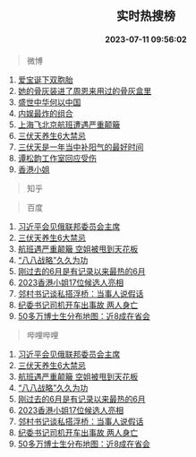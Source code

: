 <div align="center"><h2>实时热搜榜</h2><h4>2023-07-11 09:56:02</h4></div>

> 微博  

1. [爱宝诞下双胞胎](https://s.weibo.com/weibo?q=%23%E7%88%B1%E5%AE%9D%E8%AF%9E%E4%B8%8B%E5%8F%8C%E8%83%9E%E8%83%8E%23&t=31&band_rank=1&Refer=top)<br />
2. [她的骨灰装进了周恩来用过的骨灰盒里](https://s.weibo.com/weibo?q=%23%E5%A5%B9%E7%9A%84%E9%AA%A8%E7%81%B0%E8%A3%85%E8%BF%9B%E4%BA%86%E5%91%A8%E6%81%A9%E6%9D%A5%E7%94%A8%E8%BF%87%E7%9A%84%E9%AA%A8%E7%81%B0%E7%9B%92%E9%87%8C%23&t=31&band_rank=2&Refer=top)<br />
3. [盛世中华何以中国](https://s.weibo.com/weibo?q=%23%E7%9B%9B%E4%B8%96%E4%B8%AD%E5%8D%8E%E4%BD%95%E4%BB%A5%E4%B8%AD%E5%9B%BD%23&t=31&band_rank=3&Refer=top)<br />
4. [内娱最炸的组合](https://s.weibo.com/weibo?q=%23%E5%86%85%E5%A8%B1%E6%9C%80%E7%82%B8%E7%9A%84%E7%BB%84%E5%90%88%23&t=31&band_rank=4&Refer=top)<br />
5. [上海飞北京航班遭遇严重颠簸](https://s.weibo.com/weibo?q=%23%E4%B8%8A%E6%B5%B7%E9%A3%9E%E5%8C%97%E4%BA%AC%E8%88%AA%E7%8F%AD%E9%81%AD%E9%81%87%E4%B8%A5%E9%87%8D%E9%A2%A0%E7%B0%B8%23&t=31&band_rank=5&Refer=top)<br />
6. [三伏天养生6大禁忌](https://s.weibo.com/weibo?q=%23%E4%B8%89%E4%BC%8F%E5%A4%A9%E5%85%BB%E7%94%9F6%E5%A4%A7%E7%A6%81%E5%BF%8C%23&t=31&band_rank=6&Refer=top)<br />
7. [三伏天是一年当中补阳气的最好时间](https://s.weibo.com/weibo?q=%E4%B8%89%E4%BC%8F%E5%A4%A9%E6%98%AF%E4%B8%80%E5%B9%B4%E5%BD%93%E4%B8%AD%E8%A1%A5%E9%98%B3%E6%B0%94%E7%9A%84%E6%9C%80%E5%A5%BD%E6%97%B6%E9%97%B4&t=31&band_rank=7&Refer=top)<br />
8. [谭松韵工作室回应受伤](https://s.weibo.com/weibo?q=%23%E8%B0%AD%E6%9D%BE%E9%9F%B5%E5%B7%A5%E4%BD%9C%E5%AE%A4%E5%9B%9E%E5%BA%94%E5%8F%97%E4%BC%A4%23&t=31&band_rank=8&Refer=top)<br />
9. [香港小姐](https://s.weibo.com/weibo?q=%E9%A6%99%E6%B8%AF%E5%B0%8F%E5%A7%90&t=31&band_rank=9&Refer=top)<br />

> 知乎  


> 百度  

1. [习近平会见俄联邦委员会主席](https://www.baidu.com/s?wd=%E4%B9%A0%E8%BF%91%E5%B9%B3%E4%BC%9A%E8%A7%81%E4%BF%84%E8%81%94%E9%82%A6%E5%A7%94%E5%91%98%E4%BC%9A%E4%B8%BB%E5%B8%AD&sa=fyb_news&rsv_dl=fyb_news)<br />
2. [三伏天养生6大禁忌](https://www.baidu.com/s?wd=%E4%B8%89%E4%BC%8F%E5%A4%A9%E5%85%BB%E7%94%9F6%E5%A4%A7%E7%A6%81%E5%BF%8C&sa=fyb_news&rsv_dl=fyb_news)<br />
3. [航班遇严重颠簸 空姐被甩到天花板](https://www.baidu.com/s?wd=%E8%88%AA%E7%8F%AD%E9%81%87%E4%B8%A5%E9%87%8D%E9%A2%A0%E7%B0%B8+%E7%A9%BA%E5%A7%90%E8%A2%AB%E7%94%A9%E5%88%B0%E5%A4%A9%E8%8A%B1%E6%9D%BF&sa=fyb_news&rsv_dl=fyb_news)<br />
4. [“八八战略”久久为功](https://www.baidu.com/s?wd=%E2%80%9C%E5%85%AB%E5%85%AB%E6%88%98%E7%95%A5%E2%80%9D%E4%B9%85%E4%B9%85%E4%B8%BA%E5%8A%9F&sa=fyb_news&rsv_dl=fyb_news)<br />
5. [刚过去的6月是有记录以来最热的6月](https://www.baidu.com/s?wd=%E5%88%9A%E8%BF%87%E5%8E%BB%E7%9A%846%E6%9C%88%E6%98%AF%E6%9C%89%E8%AE%B0%E5%BD%95%E4%BB%A5%E6%9D%A5%E6%9C%80%E7%83%AD%E7%9A%846%E6%9C%88&sa=fyb_news&rsv_dl=fyb_news)<br />
6. [2023香港小姐17位候选人亮相](https://www.baidu.com/s?wd=2023%E9%A6%99%E6%B8%AF%E5%B0%8F%E5%A7%9017%E4%BD%8D%E5%80%99%E9%80%89%E4%BA%BA%E4%BA%AE%E7%9B%B8&sa=fyb_news&rsv_dl=fyb_news)<br />
7. [邻村书记谈私搭浮桥：当事人说假话](https://www.baidu.com/s?wd=%E9%82%BB%E6%9D%91%E4%B9%A6%E8%AE%B0%E8%B0%88%E7%A7%81%E6%90%AD%E6%B5%AE%E6%A1%A5%EF%BC%9A%E5%BD%93%E4%BA%8B%E4%BA%BA%E8%AF%B4%E5%81%87%E8%AF%9D&sa=fyb_news&rsv_dl=fyb_news)<br />
8. [纪委书记司机开车出事故 两人身亡](https://www.baidu.com/s?wd=%E7%BA%AA%E5%A7%94%E4%B9%A6%E8%AE%B0%E5%8F%B8%E6%9C%BA%E5%BC%80%E8%BD%A6%E5%87%BA%E4%BA%8B%E6%95%85+%E4%B8%A4%E4%BA%BA%E8%BA%AB%E4%BA%A1&sa=fyb_news&rsv_dl=fyb_news)<br />
9. [50多万博士生分布地图：近8成在省会](https://www.baidu.com/s?wd=50%E5%A4%9A%E4%B8%87%E5%8D%9A%E5%A3%AB%E7%94%9F%E5%88%86%E5%B8%83%E5%9C%B0%E5%9B%BE%EF%BC%9A%E8%BF%918%E6%88%90%E5%9C%A8%E7%9C%81%E4%BC%9A&sa=fyb_news&rsv_dl=fyb_news)<br />

> 哔哩哔哩  

1. [习近平会见俄联邦委员会主席](https://www.baidu.com/s?wd=%E4%B9%A0%E8%BF%91%E5%B9%B3%E4%BC%9A%E8%A7%81%E4%BF%84%E8%81%94%E9%82%A6%E5%A7%94%E5%91%98%E4%BC%9A%E4%B8%BB%E5%B8%AD&sa=fyb_news&rsv_dl=fyb_news)<br />
2. [三伏天养生6大禁忌](https://www.baidu.com/s?wd=%E4%B8%89%E4%BC%8F%E5%A4%A9%E5%85%BB%E7%94%9F6%E5%A4%A7%E7%A6%81%E5%BF%8C&sa=fyb_news&rsv_dl=fyb_news)<br />
3. [航班遇严重颠簸 空姐被甩到天花板](https://www.baidu.com/s?wd=%E8%88%AA%E7%8F%AD%E9%81%87%E4%B8%A5%E9%87%8D%E9%A2%A0%E7%B0%B8+%E7%A9%BA%E5%A7%90%E8%A2%AB%E7%94%A9%E5%88%B0%E5%A4%A9%E8%8A%B1%E6%9D%BF&sa=fyb_news&rsv_dl=fyb_news)<br />
4. [“八八战略”久久为功](https://www.baidu.com/s?wd=%E2%80%9C%E5%85%AB%E5%85%AB%E6%88%98%E7%95%A5%E2%80%9D%E4%B9%85%E4%B9%85%E4%B8%BA%E5%8A%9F&sa=fyb_news&rsv_dl=fyb_news)<br />
5. [刚过去的6月是有记录以来最热的6月](https://www.baidu.com/s?wd=%E5%88%9A%E8%BF%87%E5%8E%BB%E7%9A%846%E6%9C%88%E6%98%AF%E6%9C%89%E8%AE%B0%E5%BD%95%E4%BB%A5%E6%9D%A5%E6%9C%80%E7%83%AD%E7%9A%846%E6%9C%88&sa=fyb_news&rsv_dl=fyb_news)<br />
6. [2023香港小姐17位候选人亮相](https://www.baidu.com/s?wd=2023%E9%A6%99%E6%B8%AF%E5%B0%8F%E5%A7%9017%E4%BD%8D%E5%80%99%E9%80%89%E4%BA%BA%E4%BA%AE%E7%9B%B8&sa=fyb_news&rsv_dl=fyb_news)<br />
7. [邻村书记谈私搭浮桥：当事人说假话](https://www.baidu.com/s?wd=%E9%82%BB%E6%9D%91%E4%B9%A6%E8%AE%B0%E8%B0%88%E7%A7%81%E6%90%AD%E6%B5%AE%E6%A1%A5%EF%BC%9A%E5%BD%93%E4%BA%8B%E4%BA%BA%E8%AF%B4%E5%81%87%E8%AF%9D&sa=fyb_news&rsv_dl=fyb_news)<br />
8. [纪委书记司机开车出事故 两人身亡](https://www.baidu.com/s?wd=%E7%BA%AA%E5%A7%94%E4%B9%A6%E8%AE%B0%E5%8F%B8%E6%9C%BA%E5%BC%80%E8%BD%A6%E5%87%BA%E4%BA%8B%E6%95%85+%E4%B8%A4%E4%BA%BA%E8%BA%AB%E4%BA%A1&sa=fyb_news&rsv_dl=fyb_news)<br />
9. [50多万博士生分布地图：近8成在省会](https://www.baidu.com/s?wd=50%E5%A4%9A%E4%B8%87%E5%8D%9A%E5%A3%AB%E7%94%9F%E5%88%86%E5%B8%83%E5%9C%B0%E5%9B%BE%EF%BC%9A%E8%BF%918%E6%88%90%E5%9C%A8%E7%9C%81%E4%BC%9A&sa=fyb_news&rsv_dl=fyb_news)<br />
